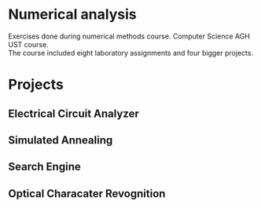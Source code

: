 # Numerical analysis
Exercises done during numerical methods course. Computer Science AGH UST course. \
The course included eight laboratory assignments and four bigger projects.

# Projects

## Electrical Circuit Analyzer
## Simulated Annealing
## Search Engine
## Optical Characater Revognition
